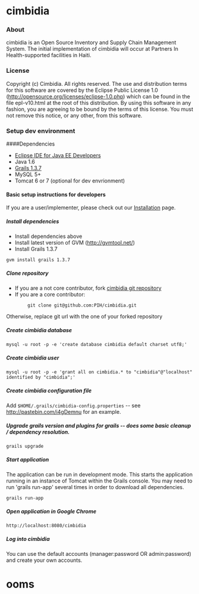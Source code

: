 cimbidia
=========

### About

cimbidia is an Open Source Inventory and Supply Chain Management System. The initial implementation of cimbidia will occur at Partners In Health-supported facilities in Haiti.

### License

Copyright (c) Cimbidia.  All rights reserved.
The use and distribution terms for this software are covered by the
Eclipse Public License 1.0 (http://opensource.org/licenses/eclipse-1.0.php)
which can be found in the file epl-v10.html at the root of this distribution.
By using this software in any fashion, you are agreeing to be bound by
the terms of this license.
You must not remove this notice, or any other, from this software.

### Setup dev environment

####Dependencies

* [Eclipse IDE for Java EE Developers](http://www.eclipse.org/downloads)
* Java 1.6
* [Grails 1.3.7](http://grails.org/download/archive/Grails)
* MySQL 5+
* Tomcat 6 or 7 (optional for dev envrionment)
 

#### Basic setup instructions for developers

If you are a user/implementer, please check out our [Installation](wiki/Installation) page.

##### Install dependencies

* Install dependencies above
* Install latest version of GVM (http://gvmtool.net/)
* Install Grails 1.3.7
```
gvm install grails 1.3.7
```

##### Clone repository 
* If you are a not core contributor, fork [cimbidia git repository](https://github.com/PIH/cimbidia)
* If you are a core contributor:
```
        git clone git@github.com:PIH/cimbidia.git      
```
Otherwise, replace git url with the one of your forked repository

##### Create cimbidia database 
```
mysql -u root -p -e 'create database cimbidia default charset utf8;'
```
##### Create cimbidia user 
```
mysql -u root -p -e 'grant all on cimbidia.* to "cimbidia"@"localhost" identified by "cimbidia";'
```

##### Create cimbidia configuration file 
Add `$HOME/.grails/cimbidia-config.properties` -- see http://pastebin.com/i4gDemnu for an example.

##### Upgrade grails version and plugins for grails -- does some basic cleanup / dependency resolution.
```    
grails upgrade
```
##### Start application 
The application can be run in development mode.  This starts the application running in an instance of Tomcat within the Grails console.
You may need to run 'grails run-app' several times in order to download all dependencies.
```
grails run-app
```

##### Open application in Google Chrome 
```
http://localhost:8080/cimbidia
```

##### Log into cimbidia 
You can use the default accounts (manager:password OR admin:password) and create your own accounts.
# ooms
